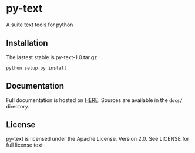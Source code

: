 py-text
=======
A suite text tools for python

Installation
------------
The lastest stable is py-text-1.0.tar.gz

    python setup.py install
	
Documentation
------------

Full documentation is hosted on [HERE](). 
Sources are available in the `docs/` directory.

License
-------
py-text is licensed under the Apache License, Version 2.0. See LICENSE for full license text
